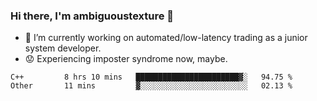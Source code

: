 ### Hi there, I'm ambiguoustexture 👋

<!--
**ambiguoustexture/ambiguoustexture** is a ✨ _special_ ✨ repository because its `README.md` (this file) appears on your GitHub profile.

Here are some ideas to get you started:
-->
- 🔭 I’m currently working on automated/low-latency trading as a junior system developer.
- :worried: Experiencing imposter syndrome now, maybe.

<!--START_SECTION:waka-->

```text
C++         8 hrs 10 mins   ███████████████████████▓░   94.75 %
Other       11 mins         ▓░░░░░░░░░░░░░░░░░░░░░░░░   02.13 %
```

<!--END_SECTION:waka-->
